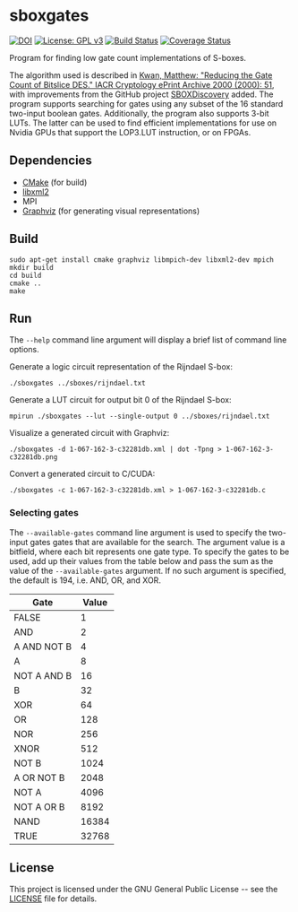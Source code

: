 # sboxgates
[![DOI](https://zenodo.org/badge/79294181.svg)](https://zenodo.org/badge/latestdoi/79294181)
[![License: GPL v3](https://img.shields.io/badge/License-GPL%20v3-blue.svg)](https://www.gnu.org/licenses/gpl-3.0)
[![Build Status](https://travis-ci.com/dansarie/sboxgates.svg?branch=master)](https://travis-ci.com/dansarie/sboxgates)
[![Coverage Status](https://coveralls.io/repos/github/dansarie/sboxgates/badge.svg)](https://coveralls.io/github/dansarie/sboxgates)

Program for finding low gate count implementations of S-boxes.

The algorithm used is described in [Kwan, Matthew: "Reducing the Gate Count of Bitslice DES."
IACR Cryptology ePrint Archive 2000 (2000): 51](https://ia.cr/2000/051), with improvements from the
GitHub project [SBOXDiscovery](https://github.com/tripcode/SBOXDiscovery) added. The program
supports searching for gates using any subset of the 16 standard two-input boolean gates.
Additionally, the program also supports 3-bit LUTs. The latter can be used to find efficient
implementations for use on Nvidia GPUs that support the LOP3.LUT instruction, or on FPGAs.

## Dependencies

* [CMake](https://github.com/Kitware/CMake) (for build)
* [libxml2](https://github.com/GNOME/libxml2)
* MPI
* [Graphviz](https://github.com/ellson/graphviz) (for generating visual representations)

## Build

```
sudo apt-get install cmake graphviz libmpich-dev libxml2-dev mpich
mkdir build
cd build
cmake ..
make
```

## Run

The `--help` command line argument will display a brief list of command line options.

Generate a logic circuit representation of the Rijndael S-box:
```
./sboxgates ../sboxes/rijndael.txt
```

Generate a LUT circuit for output bit 0 of the Rijndael S-box:
```
mpirun ./sboxgates --lut --single-output 0 ../sboxes/rijndael.txt
```

Visualize a generated circuit with Graphviz:
```
./sboxgates -d 1-067-162-3-c32281db.xml | dot -Tpng > 1-067-162-3-c32281db.png
```

Convert a generated circuit to C/CUDA:
```
./sboxgates -c 1-067-162-3-c32281db.xml > 1-067-162-3-c32281db.c
```

### Selecting gates

The `--available-gates` command line argument is used to specify the two-input gates gates that are
available for the search. The argument value is a bitfield, where each bit represents one gate
type. To specify the gates to be used, add up their values from the table below and pass the sum as
the value of the `--available-gates` argument. If no such argument is specified, the default is
194, i.e. AND, OR, and XOR.

| Gate        | Value |
| ----------- | ----- |
| FALSE       |     1 |
| AND         |     2 |
| A AND NOT B |     4 |
| A           |     8 |
| NOT A AND B |    16 |
| B           |    32 |
| XOR         |    64 |
| OR          |   128 |
| NOR         |   256 |
| XNOR        |   512 |
| NOT B       |  1024 |
| A OR NOT B  |  2048 |
| NOT A       |  4096 |
| NOT A OR B  |  8192 |
| NAND        | 16384 |
| TRUE        | 32768 |

## License

This project is licensed under the GNU General Public License -- see the [LICENSE](LICENSE)
file for details.
